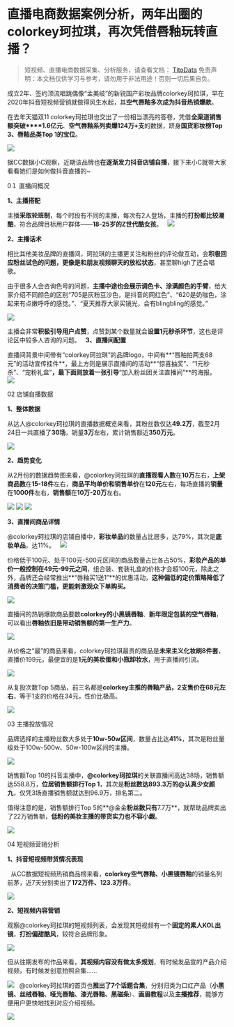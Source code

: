 # 直播电商数据案例分析，两年出圈的colorkey珂拉琪，再次凭借唇釉玩转直播？


>
> 短视频、直播电商数据采集、分析服务，请查看文档： [TitoData](https://www.titodata.com?from=douyinarticle)
> 免责声明：本文档仅供学习与参考，请勿用于非法用途！否则一切后果自负。
> 


成立2年、签约顶流唱跳偶像“孟美岐”的新锐国产彩妆品牌colorkey珂拉琪，早在2020年抖音短视频营销就做得风生水起，其**空气唇釉多次成为抖音热销爆款**。

在去年天猫双11 colorkey珂拉琪也交出了一份相当漂亮的答卷，凭借**全渠道销售额突破****1.6亿元**、**空气唇釉系列卖爆124万+支**的数据，跻身**国货彩妆榜Top 3、唇釉品类Top 1的宝位**。

![](https://cdn.nlark.com/yuque/0/2021/webp/97322/1614480213030-784ab3b9-4884-46c9-a707-f13272b3cd50.webp#align=left&display=inline&height=660&margin=%5Bobject%20Object%5D&originHeight=800&originWidth=800&size=0&status=done&style=none&width=660)


据CC数据小C观察，近期该品牌也**在逐渐发力抖音店铺自播**，接下来小C就带大家看看她们是如何做抖音直播的~

0１
直播间概况


**1、主播搭配**

主播**采取轮班制**，每个时段有不同的主播，每次有2人登场，主播的**打扮都比较潮酷**，符合品牌目标用户群体——**18-25岁的Z世代酷女孩**。
 
![](https://cdn.nlark.com/yuque/0/2021/png/97322/1614480213119-6146b8c3-3550-4d07-877d-5b40c4b03f62.png#align=left&display=inline&height=426&margin=%5Bobject%20Object%5D&originHeight=696&originWidth=1080&size=0&status=done&style=none&width=661)

**2、主播话术**

相比其他美妆品牌的直播间，珂拉琪的主播更关注和粉丝的评论做互动，会**积极回应粉丝试色的问题，更像是和朋友视频聊天的放松状态**，甚至聊high了还会唱歌。

由于很多人会咨询色号的问题，**主播中途也会展示调色卡、涂满颜色的手臂**，给大家介绍不同颜色的区别“705是灰粉豆沙色，是抖音的网红色”、“620是奶咖色，涂起来有点嫩呼呼的感觉。”、“夏天推荐大家买镜光，会有blingbling的感觉。”

![](https://cdn.nlark.com/yuque/0/2021/png/97322/1614480213019-698f6721-2f9f-42c2-8a2c-ff3738ec9f0b.png#align=left&display=inline&height=303&margin=%5Bobject%20Object%5D&originHeight=1792&originWidth=828&size=0&status=done&style=none&width=140)


主播会非常**积极引导用户点赞**，点赞到某个数量就会**设置1元秒杀环节**，这也是评论区中较多人咨询的问题。
 
**3、直播间配置**

直播间背景中间带有“colorkey珂拉琪”的品牌logo，中间有**“唇釉拍两支68元”的活动宣传挂件**，最上方则是展示直播间的活动**“惊喜抽奖”、“1元秒杀”、“宠粉礼盒”**，最下面则放着一张引导**“加入粉丝团关注直播间”**的海报。
 
![](https://cdn.nlark.com/yuque/0/2021/webp/97322/1614480213031-72eac537-78c3-48b0-818e-a408b20aa55a.webp#align=left&display=inline&height=303&margin=%5Bobject%20Object%5D&originHeight=1792&originWidth=828&size=0&status=done&style=none&width=140)


 

02
店铺自播数据


**1、整体数据**

从达人@colorkey珂拉琪的直播数据概览来看，其粉丝数仅达**49.2万**，截至2月24日一共直播了**30场**，销量**3万**左右，累计销售额近**350万元**。

![](https://cdn.nlark.com/yuque/0/2021/png/97322/1614480213019-6d72496b-73f5-4c3f-9051-8c2ac5749e47.png#align=left&display=inline&height=604&margin=%5Bobject%20Object%5D&originHeight=988&originWidth=1080&size=0&status=done&style=none&width=660)


**2、趋势变化**

从2月份的数据趋势图来看，@colorkey珂拉琪的**直播观看人数**在**10万**左右，**上架商品数**在**15-18件**左右，**商品平均单价和销售单价**在**120元**左右，每场直播的**销量**在**1000件**左右，**销售额**在**10万-20万**左右。

![](https://cdn.nlark.com/yuque/0/2021/png/97322/1614480213084-527e4f4e-086f-47ef-bf6d-f31f197266c1.png#align=left&display=inline&height=604&margin=%5Bobject%20Object%5D&originHeight=988&originWidth=1080&size=0&status=done&style=none&width=660)
![](https://cdn.nlark.com/yuque/0/2021/png/97322/1614480213045-a66a1f85-d18c-4f1c-a665-742032b1e8d9.png#align=left&display=inline&height=604&margin=%5Bobject%20Object%5D&originHeight=988&originWidth=1080&size=0&status=done&style=none&width=660)
![](https://cdn.nlark.com/yuque/0/2021/png/97322/1614480213037-a60cd348-1e67-40a1-864d-7c7b7dd81c5a.png#align=left&display=inline&height=604&margin=%5Bobject%20Object%5D&originHeight=988&originWidth=1080&size=0&status=done&style=none&width=660)

**3、直播间商品详情**

@colorkey珂拉琪的店铺自播中，**彩妆单品**的数量占比居多，达79%，其次是**底妆单品**，达11%。
 
![](https://cdn.nlark.com/yuque/0/2021/png/97322/1614480213035-1f089de7-3160-427f-a3c3-970657ff8d72.png#align=left&display=inline&height=604&margin=%5Bobject%20Object%5D&originHeight=988&originWidth=1080&size=0&status=done&style=none&width=660)


价格低于100元、处于100元-500元区间的商品数量占比各占50%，**彩妆产品的单价一般控制在49元-99元之间**，组合装、套装礼盒的价格才会超100元，除此之外，品牌还会经常推出**“唇釉买1送1”**的优惠活动，**这种偏低的定价策略降低了消费者的决策门槛，更能刺激观众下单购买。**

![](https://cdn.nlark.com/yuque/0/2021/png/97322/1614480213040-73748c98-5c9a-4196-8094-04df38cba523.png#align=left&display=inline&height=604&margin=%5Bobject%20Object%5D&originHeight=988&originWidth=1080&size=0&status=done&style=none&width=660)


直播间的热销爆款商品要数**colorkey的小黑镜唇釉**、**新年限定包装的空气唇釉**，可以看出**唇釉依旧是带动销售额的第一生产力**。

![](https://cdn.nlark.com/yuque/0/2021/png/97322/1614480213091-779b7bf6-64c7-4408-b9d1-e573ace9ac9b.png#align=left&display=inline&height=604&margin=%5Bobject%20Object%5D&originHeight=988&originWidth=1080&size=0&status=done&style=none&width=660)


从价格之“最”的商品来看，colorkey珂拉琪最贵的商品是**未来主义化妆刷8件套**，直播价199元，最便宜的是**1元的美妆蛋和小瓶卸妆水**，用于直播间引流。

![](https://cdn.nlark.com/yuque/0/2021/png/97322/1614480213156-33566109-98e9-4fe6-b335-f50aec91cdc3.png#align=left&display=inline&height=604&margin=%5Bobject%20Object%5D&originHeight=988&originWidth=1080&size=0&status=done&style=none&width=660)


从复投次数Top 5商品，前三名都是**colorkey主推的唇釉产品，2支售价在68元左右**，等于1支的价格在34元，性价比极高。

![](https://cdn.nlark.com/yuque/0/2021/png/97322/1614480213113-db7515cc-af09-479f-8da9-e61067967534.png#align=left&display=inline&height=604&margin=%5Bobject%20Object%5D&originHeight=988&originWidth=1080&size=0&status=done&style=none&width=660)



03
主播投放情况

品牌选择的主播粉丝数大多处于**10w-50w区间**，数量占比达**41%**，其次是粉丝量级处于100w-500w、50w-100w区间的主播。

![](https://cdn.nlark.com/yuque/0/2021/png/97322/1614480213018-775f29f1-dcaa-4ffa-b83b-7736c0f7e087.png#align=left&display=inline&height=604&margin=%5Bobject%20Object%5D&originHeight=988&originWidth=1080&size=0&status=done&style=none&width=660)


销售额Top 10的抖音主播中，**@colorkey珂拉琪**的关联直播间高达38场，销售额达558.8万，**位居销售额排行Top 1**，其次是**粉丝数达893.3万的@认真少女颜九**，仅凭3场直播销售额就达到96.9万，排名第二。


值得注意的是，销售额排行Top 5的**@金金**粉丝数只有**7.7万**，就帮助品牌卖出了22万销售额，**低粉的美妆主播的带货实力也不容小觑**。

![](https://cdn.nlark.com/yuque/0/2021/png/97322/1614480213061-36c4401b-6225-4cf3-b67d-87ff7845bd6c.png#align=left&display=inline&height=1031&margin=%5Bobject%20Object%5D&originHeight=1687&originWidth=1080&size=0&status=done&style=none&width=660)



04
短视频营销分析


**1、抖音短视频带货情况表现**

 
从CC数据短视频热销商品榜来看，**colorkey空气唇釉、小黑镜唇釉**的销量名列前茅，近7天分别卖出了**172万件、123.3万件**。

![](https://cdn.nlark.com/yuque/0/2021/png/97322/1614480213083-50a5ba47-a1ee-4553-8ed0-9b0e970c60bc.png#align=left&display=inline&height=426&margin=%5Bobject%20Object%5D&originHeight=697&originWidth=1080&size=0&status=done&style=none&width=660)


**2、短视频内容营销**

观察@colorkey珂拉琪的短视频列表，会发现其短视频有一个**固定的素人KOL出镜**，**打扮偏甜酷风**，较符合品牌形象。

![](https://cdn.nlark.com/yuque/0/2021/png/97322/1614480213055-1cf35fa1-d7f2-4c39-a19d-18b9989342a1.png#align=left&display=inline&height=432&margin=%5Bobject%20Object%5D&originHeight=707&originWidth=1080&size=0&status=done&style=none&width=660)


但从往期发布的作品来看，**其视频内容没有做太多规划**，有时候发品宣的产品介绍视频，有时候发创意拍照合集……


![](https://cdn.nlark.com/yuque/0/2021/png/97322/1614480213097-3ed52469-f0a4-4d70-9710-939d8b95a39f.png#align=left&display=inline&height=456&margin=%5Bobject%20Object%5D&originHeight=745&originWidth=1080&size=0&status=done&style=none&width=661)
 
@colorkey珂拉琪的首页也**推出了7个话题合集**，分别归类为口红产品（**小黑镜、丝绒唇釉、哑光唇釉、漆光唇釉、黑磁条**）、**画眉教程**以及**主播推荐**，能够方便用户更快地找到对应介绍视频。

![](https://cdn.nlark.com/yuque/0/2021/webp/97322/1614480213118-12a633fe-beaa-4c42-9c7d-a833be174f92.webp#align=left&display=inline&height=249&margin=%5Bobject%20Object%5D&originHeight=1470&originWidth=828&size=0&status=done&style=none&width=140)
